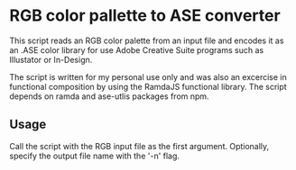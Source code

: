 # RGB color pallette to ASE converter

This script reads an RGB color palette from an input file and encodes it as an .ASE color library for use Adobe Creative Suite programs such as Illustator or In-Design.

The script is written for my personal use only and was also an excercise in functional composition by using the RamdaJS functional library.
The script depends on ramda and ase-utlis packages from npm.

## Usage

Call the script with the RGB input file as the first argument.
Optionally, specify the output file name with the '-n' flag.



